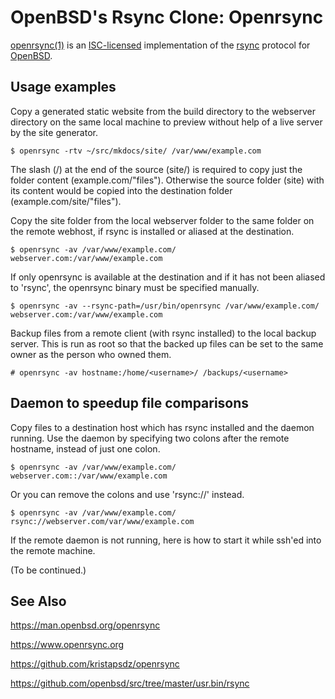 # OpenBSD's Rsync Clone: Openrsync

[openrsync(1)](https://man.openbsd.org/openrsync) is an
[ISC-licensed](https://en.wikipedia.org/wiki/ISC_license)
implementation of the [rsync](https://rsync.samba.org) protocol for
[OpenBSD](https://openbsd.org).


## Usage examples

Copy a generated static website from the build directory to the
webserver directory on the same local machine to preview without help
of a live server by the site generator.

```
$ openrsync -rtv ~/src/mkdocs/site/ /var/www/example.com
```

The slash (/) at the end of the source (site/) is required to copy
just the folder content (example.com/"files"). Otherwise the source
folder (site) with its content would be copied into the destination
folder (example.com/site/"files").

Copy the site folder from the local webserver folder to the same
folder on the remote webhost, if rsync is installed or aliased at the
destination.

```
$ openrsync -av /var/www/example.com/ webserver.com:/var/www/example.com
```

If only openrsync is available at the destination and if it has not
been aliased to 'rsync', the openrsync binary must be specified
manually.

```
$ openrsync -av --rsync-path=/usr/bin/openrsync /var/www/example.com/ webserver.com:/var/www/example.com
```

Backup files from a remote client (with rsync installed) to the local
backup server. This is run as root so that the backed up files can be
set to the same owner as the person who owned them.

```
# openrsync -av hostname:/home/<username>/ /backups/<username>
```

## Daemon to speedup file comparisons

Copy files to a destination host which has rsync installed and the
daemon running. Use the daemon by specifying two colons after the
remote hostname, instead of just one colon.

```
$ openrsync -av /var/www/example.com/ webserver.com::/var/www/example.com
```

Or you can remove the colons and use 'rsync://' instead.

```
$ openrsync -av /var/www/example.com/ rsync://webserver.com/var/www/example.com
```

If the remote daemon is not running, here is how to start it while
ssh'ed into the remote machine.

(To be continued.)

## See Also

<https://man.openbsd.org/openrsync>

<https://www.openrsync.org>

<https://github.com/kristapsdz/openrsync>

<https://github.com/openbsd/src/tree/master/usr.bin/rsync>
